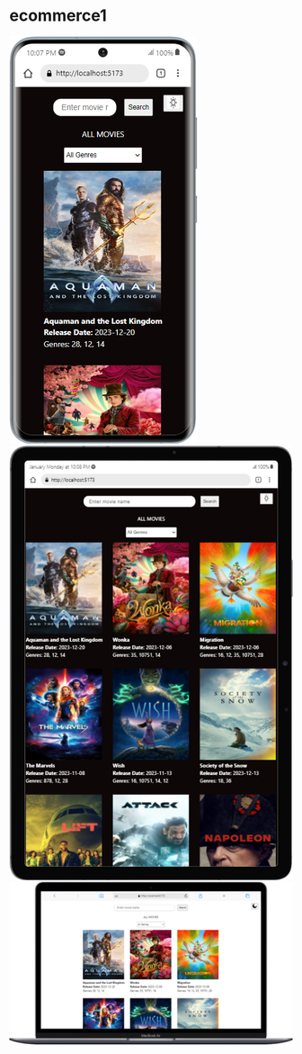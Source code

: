 # ecommerce1
![alt text](https://github.com/mcnentom/ecommerce1/blob/main/src/assets/mobile%20(14).png)
![alt text](https://github.com/mcnentom/ecommerce1/blob/main/src/assets/mobile%20(15).png)
![alt text](https://github.com/mcnentom/ecommerce1/blob/main/src/assets/mobile%20(16).png)
